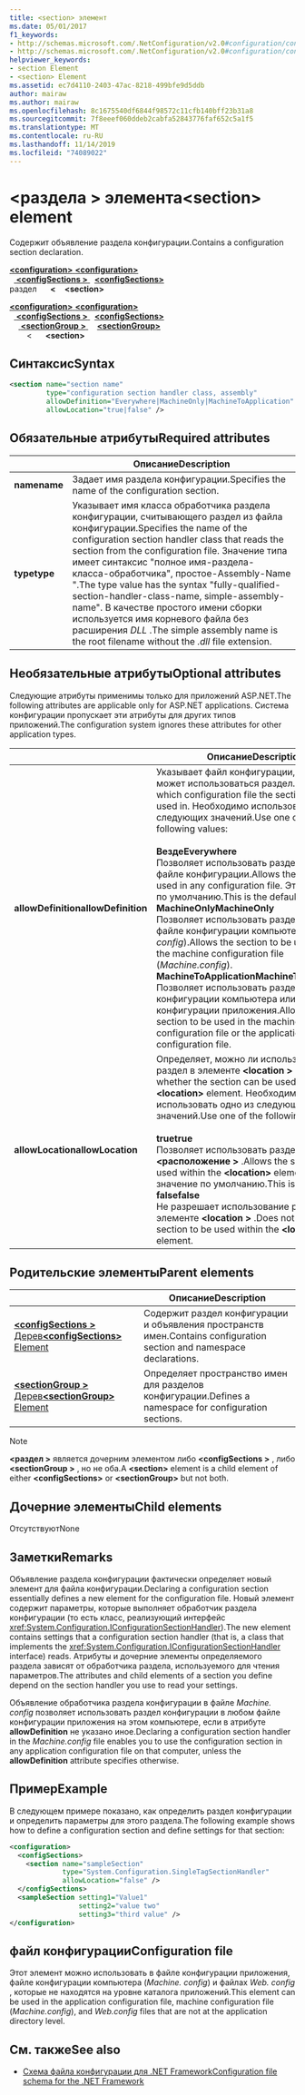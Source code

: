 ```yaml
---
title: <section> элемент
ms.date: 05/01/2017
f1_keywords:
- http://schemas.microsoft.com/.NetConfiguration/v2.0#configuration/configSections/section
- http://schemas.microsoft.com/.NetConfiguration/v2.0#configuration/configSections/sectionGroup/section
helpviewer_keywords:
- section Element
- <section> Element
ms.assetid: ec7d4110-2403-47ac-8218-499bfe9d5ddb
author: mairaw
ms.author: mairaw
ms.openlocfilehash: 8c1675540df6844f98572c11cfb140bff23b31a8
ms.sourcegitcommit: 7f8eeef060ddeb2cabfa52843776faf652c5a1f5
ms.translationtype: MT
ms.contentlocale: ru-RU
ms.lasthandoff: 11/14/2019
ms.locfileid: "74089022"
---
```

# <a name="section-element"></a><span data-ttu-id="8d9fb-102">\<раздела > элемента</span><span class="sxs-lookup"><span data-stu-id="8d9fb-102">\<section> element</span></span>

<span data-ttu-id="8d9fb-103">Содержит объявление раздела конфигурации.</span><span class="sxs-lookup"><span data-stu-id="8d9fb-103">Contains a configuration section declaration.</span></span>

<span data-ttu-id="8d9fb-104">[ **\<configuration>** ](configuration-element.md)</span><span class="sxs-lookup"><span data-stu-id="8d9fb-104">[**\<configuration>**](configuration-element.md)</span></span>\
<span data-ttu-id="8d9fb-105">&nbsp;&nbsp;[ **\<configSections >** ](configsections-element-for-configuration.md)</span><span class="sxs-lookup"><span data-stu-id="8d9fb-105">&nbsp;&nbsp;[**\<configSections>**](configsections-element-for-configuration.md)</span></span>\
<span data-ttu-id="8d9fb-106">раздел &nbsp;&nbsp;&nbsp;&nbsp; **\<**</span><span class="sxs-lookup"><span data-stu-id="8d9fb-106">&nbsp;&nbsp;&nbsp;&nbsp;**\<section>**</span></span>

<span data-ttu-id="8d9fb-107">[ **\<configuration>** ](configuration-element.md)</span><span class="sxs-lookup"><span data-stu-id="8d9fb-107">[**\<configuration>**](configuration-element.md)</span></span>\
<span data-ttu-id="8d9fb-108">&nbsp;&nbsp;[ **\<configSections >** ](configsections-element-for-configuration.md)</span><span class="sxs-lookup"><span data-stu-id="8d9fb-108">&nbsp;&nbsp;[**\<configSections>**](configsections-element-for-configuration.md)</span></span>\
<span data-ttu-id="8d9fb-109">&nbsp;&nbsp;&nbsp;&nbsp;[ **\<sectionGroup >** ](sectiongroup-element-for-configsections.md)</span><span class="sxs-lookup"><span data-stu-id="8d9fb-109">&nbsp;&nbsp;&nbsp;&nbsp;[**\<sectionGroup>**](sectiongroup-element-for-configsections.md)</span></span>\
<span data-ttu-id="8d9fb-110">&nbsp; **&nbsp;&nbsp;** &nbsp;&nbsp;&nbsp;\<</span><span class="sxs-lookup"><span data-stu-id="8d9fb-110">&nbsp;&nbsp;&nbsp;&nbsp;&nbsp;&nbsp;**\<section>**</span></span>

## <a name="syntax"></a><span data-ttu-id="8d9fb-111">Синтаксис</span><span class="sxs-lookup"><span data-stu-id="8d9fb-111">Syntax</span></span>

```xml
<section name="section name"
         type="configuration section handler class, assembly"
         allowDefinition="Everywhere|MachineOnly|MachineToApplication" 
         allowLocation="true|false" />
```

## <a name="required-attributes"></a><span data-ttu-id="8d9fb-112">Обязательные атрибуты</span><span class="sxs-lookup"><span data-stu-id="8d9fb-112">Required attributes</span></span>

|           | <span data-ttu-id="8d9fb-113">Описание</span><span class="sxs-lookup"><span data-stu-id="8d9fb-113">Description</span></span> |
| --------- | ----------- |
| <span data-ttu-id="8d9fb-114">**name**</span><span class="sxs-lookup"><span data-stu-id="8d9fb-114">**name**</span></span>  | <span data-ttu-id="8d9fb-115">Задает имя раздела конфигурации.</span><span class="sxs-lookup"><span data-stu-id="8d9fb-115">Specifies the name of the configuration section.</span></span> |
| <span data-ttu-id="8d9fb-116">**type**</span><span class="sxs-lookup"><span data-stu-id="8d9fb-116">**type**</span></span>  | <span data-ttu-id="8d9fb-117">Указывает имя класса обработчика раздела конфигурации, считывающего раздел из файла конфигурации.</span><span class="sxs-lookup"><span data-stu-id="8d9fb-117">Specifies the name of the configuration section handler class that reads the section from the configuration file.</span></span> <span data-ttu-id="8d9fb-118">Значение типа имеет синтаксис "полное имя-раздела-класса-обработчика", простое-Assembly-Name ".</span><span class="sxs-lookup"><span data-stu-id="8d9fb-118">The type value has the syntax "fully-qualified-section-handler-class-name, simple-assembly-name".</span></span> <span data-ttu-id="8d9fb-119">В качестве простого имени сборки используется имя корневого файла без расширения *DLL* .</span><span class="sxs-lookup"><span data-stu-id="8d9fb-119">The simple assembly name is the root filename without the *.dll* file extension.</span></span> |

## <a name="optional-attributes"></a><span data-ttu-id="8d9fb-120">Необязательные атрибуты</span><span class="sxs-lookup"><span data-stu-id="8d9fb-120">Optional attributes</span></span>

<span data-ttu-id="8d9fb-121">Следующие атрибуты применимы только для приложений ASP.NET.</span><span class="sxs-lookup"><span data-stu-id="8d9fb-121">The following attributes are applicable only for ASP.NET applications.</span></span> <span data-ttu-id="8d9fb-122">Система конфигурации пропускает эти атрибуты для других типов приложений.</span><span class="sxs-lookup"><span data-stu-id="8d9fb-122">The configuration system ignores these attributes for other application types.</span></span>

|                     | <span data-ttu-id="8d9fb-123">Описание</span><span class="sxs-lookup"><span data-stu-id="8d9fb-123">Description</span></span> |
| ------------------- | ----------- |
| <span data-ttu-id="8d9fb-124">**allowDefinition**</span><span class="sxs-lookup"><span data-stu-id="8d9fb-124">**allowDefinition**</span></span> | <span data-ttu-id="8d9fb-125">Указывает файл конфигурации, в котором может использоваться раздел.</span><span class="sxs-lookup"><span data-stu-id="8d9fb-125">Specifies which configuration file the section can be used in.</span></span> <span data-ttu-id="8d9fb-126">Необходимо использовать одно из следующих значений.</span><span class="sxs-lookup"><span data-stu-id="8d9fb-126">Use one of the following values:</span></span><br><br><span data-ttu-id="8d9fb-127">**Везде**</span><span class="sxs-lookup"><span data-stu-id="8d9fb-127">**Everywhere**</span></span><br><span data-ttu-id="8d9fb-128">Позволяет использовать раздел в любом файле конфигурации.</span><span class="sxs-lookup"><span data-stu-id="8d9fb-128">Allows the section to be used in any configuration file.</span></span> <span data-ttu-id="8d9fb-129">Это значение по умолчанию.</span><span class="sxs-lookup"><span data-stu-id="8d9fb-129">This is the default.</span></span><br><span data-ttu-id="8d9fb-130">**MachineOnly**</span><span class="sxs-lookup"><span data-stu-id="8d9fb-130">**MachineOnly**</span></span><br><span data-ttu-id="8d9fb-131">Позволяет использовать раздел только в файле конфигурации компьютера (*Machine. config*).</span><span class="sxs-lookup"><span data-stu-id="8d9fb-131">Allows the section to be used only in the machine configuration file (*Machine.config*).</span></span><br><span data-ttu-id="8d9fb-132">**MachineToApplication**</span><span class="sxs-lookup"><span data-stu-id="8d9fb-132">**MachineToApplication**</span></span><br><span data-ttu-id="8d9fb-133">Позволяет использовать раздел в файле конфигурации компьютера или файле конфигурации приложения.</span><span class="sxs-lookup"><span data-stu-id="8d9fb-133">Allows the section to be used in the machine configuration file or the application configuration file.</span></span> |
| <span data-ttu-id="8d9fb-134">**allowLocation**</span><span class="sxs-lookup"><span data-stu-id="8d9fb-134">**allowLocation**</span></span>   | <span data-ttu-id="8d9fb-135">Определяет, можно ли использовать раздел в элементе **\<location >** .</span><span class="sxs-lookup"><span data-stu-id="8d9fb-135">Determines whether the section can be used within the **\<location>** element.</span></span> <span data-ttu-id="8d9fb-136">Необходимо использовать одно из следующих значений.</span><span class="sxs-lookup"><span data-stu-id="8d9fb-136">Use one of the following values:</span></span><br><br><span data-ttu-id="8d9fb-137">**true**</span><span class="sxs-lookup"><span data-stu-id="8d9fb-137">**true**</span></span><br><span data-ttu-id="8d9fb-138">Позволяет использовать раздел в элементе **\<расположение >** .</span><span class="sxs-lookup"><span data-stu-id="8d9fb-138">Allows the section to be used within the **\<location>** element.</span></span> <span data-ttu-id="8d9fb-139">Это значение по умолчанию.</span><span class="sxs-lookup"><span data-stu-id="8d9fb-139">This is the default.</span></span><br><span data-ttu-id="8d9fb-140">**false**</span><span class="sxs-lookup"><span data-stu-id="8d9fb-140">**false**</span></span><br><span data-ttu-id="8d9fb-141">Не разрешает использование раздела в элементе **\<location >** .</span><span class="sxs-lookup"><span data-stu-id="8d9fb-141">Does not allow the section to be used within the **\<location>** element.</span></span> |

## <a name="parent-elements"></a><span data-ttu-id="8d9fb-142">Родительские элементы</span><span class="sxs-lookup"><span data-stu-id="8d9fb-142">Parent elements</span></span>

|     | <span data-ttu-id="8d9fb-143">Описание</span><span class="sxs-lookup"><span data-stu-id="8d9fb-143">Description</span></span> |
| --- | ----------- |
| [<span data-ttu-id="8d9fb-144"> **\<configSections >** Дерев</span><span class="sxs-lookup"><span data-stu-id="8d9fb-144">**\<configSections>** Element</span></span>](configsections-element-for-configuration.md) | <span data-ttu-id="8d9fb-145">Содержит раздел конфигурации и объявления пространств имен.</span><span class="sxs-lookup"><span data-stu-id="8d9fb-145">Contains configuration section and namespace declarations.</span></span> |
| [<span data-ttu-id="8d9fb-146"> **\<sectionGroup >** Дерев</span><span class="sxs-lookup"><span data-stu-id="8d9fb-146">**\<sectionGroup>** Element</span></span>](sectiongroup-element-for-configsections.md) | <span data-ttu-id="8d9fb-147">Определяет пространство имен для разделов конфигурации.</span><span class="sxs-lookup"><span data-stu-id="8d9fb-147">Defines a namespace for configuration sections.</span></span> |

> [!NOTE]
> <span data-ttu-id="8d9fb-148">**\<раздел >** является дочерним элементом либо **\<configSections >** , либо **\<sectionGroup >** , но не оба.</span><span class="sxs-lookup"><span data-stu-id="8d9fb-148">A **\<section>** element is a child element of either **\<configSections>** or **\<sectionGroup>** but not both.</span></span>

## <a name="child-elements"></a><span data-ttu-id="8d9fb-149">Дочерние элементы</span><span class="sxs-lookup"><span data-stu-id="8d9fb-149">Child elements</span></span>

<span data-ttu-id="8d9fb-150">Отсутствуют</span><span class="sxs-lookup"><span data-stu-id="8d9fb-150">None</span></span>

## <a name="remarks"></a><span data-ttu-id="8d9fb-151">Заметки</span><span class="sxs-lookup"><span data-stu-id="8d9fb-151">Remarks</span></span>

<span data-ttu-id="8d9fb-152">Объявление раздела конфигурации фактически определяет новый элемент для файла конфигурации.</span><span class="sxs-lookup"><span data-stu-id="8d9fb-152">Declaring a configuration section essentially defines a new element for the configuration file.</span></span> <span data-ttu-id="8d9fb-153">Новый элемент содержит параметры, которые выполняет обработчик раздела конфигурации (то есть класс, реализующий интерфейс <xref:System.Configuration.IConfigurationSectionHandler>).</span><span class="sxs-lookup"><span data-stu-id="8d9fb-153">The new element contains settings that a configuration section handler (that is, a class that implements the <xref:System.Configuration.IConfigurationSectionHandler> interface) reads.</span></span> <span data-ttu-id="8d9fb-154">Атрибуты и дочерние элементы определяемого раздела зависят от обработчика раздела, используемого для чтения параметров.</span><span class="sxs-lookup"><span data-stu-id="8d9fb-154">The attributes and child elements of a section you define depend on the section handler you use to read your settings.</span></span>

<span data-ttu-id="8d9fb-155">Объявление обработчика раздела конфигурации в файле *Machine. config* позволяет использовать раздел конфигурации в любом файле конфигурации приложения на этом компьютере, если в атрибуте **allowDefinition** не указано иное.</span><span class="sxs-lookup"><span data-stu-id="8d9fb-155">Declaring a configuration section handler in the *Machine.config* file enables you to use the configuration section in any application configuration file on that computer, unless the **allowDefinition** attribute specifies otherwise.</span></span>

## <a name="example"></a><span data-ttu-id="8d9fb-156">Пример</span><span class="sxs-lookup"><span data-stu-id="8d9fb-156">Example</span></span>

<span data-ttu-id="8d9fb-157">В следующем примере показано, как определить раздел конфигурации и определить параметры для этого раздела.</span><span class="sxs-lookup"><span data-stu-id="8d9fb-157">The following example shows how to define a configuration section and define settings for that section:</span></span>

```xml
<configuration>
  <configSections>
    <section name="sampleSection"
             type="System.Configuration.SingleTagSectionHandler" 
             allowLocation="false" />
  </configSections>
  <sampleSection setting1="Value1" 
                 setting2="value two" 
                 setting3="third value" />
</configuration>
```

## <a name="configuration-file"></a><span data-ttu-id="8d9fb-158">файл конфигурации</span><span class="sxs-lookup"><span data-stu-id="8d9fb-158">Configuration file</span></span>

<span data-ttu-id="8d9fb-159">Этот элемент можно использовать в файле конфигурации приложения, файле конфигурации компьютера (*Machine. config*) и файлах *Web. config* , которые не находятся на уровне каталога приложений.</span><span class="sxs-lookup"><span data-stu-id="8d9fb-159">This element can be used in the application configuration file, machine configuration file (*Machine.config*), and *Web.config* files that are not at the application directory level.</span></span>

## <a name="see-also"></a><span data-ttu-id="8d9fb-160">См. также</span><span class="sxs-lookup"><span data-stu-id="8d9fb-160">See also</span></span>

- [<span data-ttu-id="8d9fb-161">Схема файла конфигурации для .NET Framework</span><span class="sxs-lookup"><span data-stu-id="8d9fb-161">Configuration file schema for the .NET Framework</span></span>](index.md)
